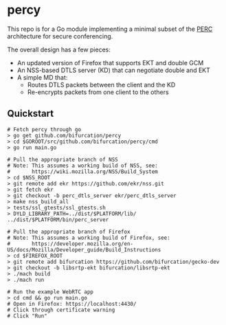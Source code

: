 percy
=====

This repo is for a Go module implementing a minimal subset of the
[PERC](https://tools.ietf.org/wg/perc) architecture for secure conferencing.

The overall design has a few pieces:

* An updated version of Firefox that supports EKT and double GCM
* An NSS-based DTLS server (KD) that can negotiate double and EKT
* A simple MD that:
  * Routes DTLS packets between the client and the KD
  * Re-encrypts packets from one client to the others


## Quickstart

```
# Fetch percy through go
> go get github.com/bifurcation/percy
> cd $GOROOT/src/github.com/bifurcation/percy/cmd
> go run main.go

# Pull the appropriate branch of NSS
# Note: This assumes a working build of NSS, see:
#       https://wiki.mozilla.org/NSS/Build_System
> cd $NSS_ROOT
> git remote add ekr https://github.com/ekr/nss.git
> git fetch ekr
> git checkout -b perc_dtls_server ekr/perc_dtls_server
> make nss_build_all
> tests/ssl_gtests/ssl_gtests.sh
> DYLD_LIBRARY_PATH=../dist/$PLATFORM/lib/ ../dist/$PLATFORM/bin/perc_server

# Pull the appropriate branch of Firefox
# Note: This assumes a working build of Firefox, see:
#       https://developer.mozilla.org/en-US/docs/Mozilla/Developer_guide/Build_Instructions
> cd $FIREFOX_ROOT
> git remote add bifurcation https://github.com/bifurcation/gecko-dev
> git checkout -b libsrtp-ekt bifurcation/libsrtp-ekt
> ./mach build
> ./mach run

# Run the example WebRTC app
> cd cmd && go run main.go
# Open in Firefox: https://localhost:4430/
# Click through certificate warning
# Click "Run"
```

